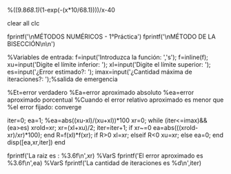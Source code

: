 %((9.8*68.1)*(1-exp(-(x*10/68.1))))/x-40

clear all
clc

fprintf('\nMÉTODOS NUMÉRICOS - 1°Práctica')
fprintf('\nMÉTODO DE LA BISECCIÓN\n\n')

%Variables de entrada:
f=input('Introduzca la función: ','s');
f=inline(f);
xu=input('Digite el límite inferior: ');
xl=input('Digite el límite superior: ');
es=input('¿Error estimado?: ');
imax=input('¿Cantidad máxima de iteraciones?: ');%salida de emergencia

%Et=error verdadero
%Ea=error aproximado absoluto
%ea=error aproximado porcentual
%Cuando el error relativo aproximado es menor que 
%el error fijado: converge

iter=0;
ea=1; %ea=abs((xu-xl)/(xu+xl))*100
xr=0;
while (iter<=imax)&&(ea>es)
    xrold=xr;
    xr=(xl+xu)/2;
    iter=iter+1;
    if xr~=0
        ea=abs(((xrold-xr)/xr)*100);
    end
    R=f(xl)*f(xr);
    if R>0
        xl=xr;
    elseif R<0
        xu=xr;
    else
        ea=0;
    end
    disp([ea,xr,iter])
end

fprintf('La raiz es : %3.6f\n',xr) %VarS
fprintf('El error aproximado es %3.6f\n',ea) %VarS
fprintf('La cantidad de iteraciones es %d\n',iter)
